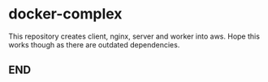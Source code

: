 # docker-complex
This repository creates client, nginx, server and worker into aws. Hope this works though as there are outdated dependencies. 

## END
